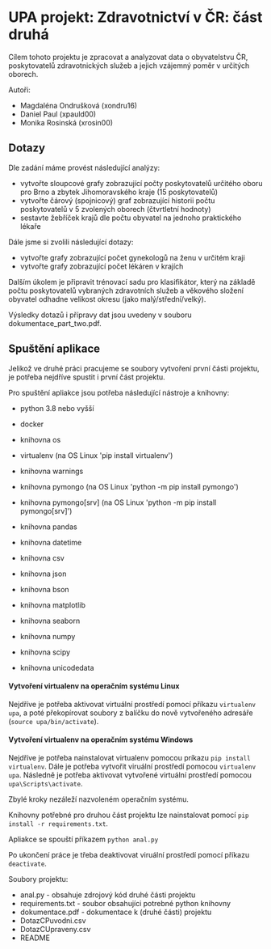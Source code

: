 # UPA projekt: Zdravotnictví v ČR: část druhá
Cílem tohoto projektu je zpracovat a analyzovat data o obyvatelstvu ČR, poskytovatelů zdravotnických služeb a jejich vzájemný poměr v určitých oborech.

Autoři: 
- Magdaléna Ondrušková (xondru16)
- Daniel Paul (xpauld00)
- Monika Rosinská (xrosin00)

## Dotazy
Dle zadání máme provést následující analýzy:

- vytvořte sloupcové grafy zobrazující počty poskytovatelů určitého oboru pro Brno a zbytek Jihomoravského kraje (15 poskytovatelů)
- vytvořte čárový (spojnicový) graf zobrazující historii počtu poskytovatelů v 5 zvolených oborech (čtvrtletní hodnoty)
- sestavte žebříček krajů dle počtu obyvatel na jednoho praktického lékaře

Dále jsme si zvolili následující dotazy:

- vytvořte grafy zobrazující počet gynekologů na ženu v určitém kraji
- vytvořte grafy zobrazující počet lékáren v krajích

Dalším úkolem je připravit trénovací sadu pro klasifikátor, který na základě počtu poskytovatelů vybraných zdravotních služeb a věkového složení obyvatel odhadne velikost okresu (jako malý/střední/velký).

Výsledky dotazů i přípravy dat jsou uvedeny v souboru dokumentace_part_two.pdf.

## Spuštění aplikace
Jelikož ve druhé práci pracujeme se soubory vytvoření první části projektu, je potřeba nejdříve spustit i první část projektu.

Pro spuštění apliakce jsou potřeba následující nástroje a knihovny:

- python 3.8 nebo vyšší
- docker
- knihovna os
- virtualenv (na OS Linux 'pip install virtualenv')
- knihovna warnings

- knihovna pymongo (na OS Linux 'python -m pip install pymongo')
- knihovna pymongo[srv] (na OS Linux 'python -m pip install pymongo[srv]')
- knihovna pandas
- knihovna datetime
- knihovna csv
- knihovna json
- knihovna bson
- knihovna matplotlib
- knihovna seaborn
- knihovna numpy
- knihovna scipy
- knihovna unicodedata

#### Vytvoření virtualenv na operačním systému Linux
Nejdříve je potřeba aktivovat virtuální prostředí pomocí příkazu `virtualenv upa`, a poté překopírovat soubory z balíčku do nově vytvořeného adresáře (`source upa/bin/activate`).

#### Vytvoření virtualenv na operačním systému Windows
Nejdříve je potřeba nainstalovat virtualenv pomocou príkazu `pip install virtualenv`. Dále je potřeba vytvořit viruální prostředí pomocou `virtualenv upa`. Následně je potřeba aktivovat vytvořené virtuální prostředí pomocou `upa\Scripts\activate`. 

Zbylé kroky nezáleží nazvoleném operačním systému.

Knihovny potřebné pro druhou část projektu lze nainstalovat pomocí `pip install -r requirements.txt`.

Apliakce se spouští příkazem `python anal.py`

Po ukončení práce je třeba deaktivovat viruální prostředí pomocí příkazu `deactivate`.

Soubory projektu:
- anal.py - obsahuje zdrojový kód druhé části projektu
- requirements.txt - soubor obsahujíci potrebné python knihovny
- dokumentace.pdf - dokumentace k (druhé části) projektu
- DotazCPuvodni.csv
- DotazCUpraveny.csv
- README